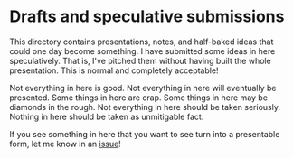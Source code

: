 # Drafts and speculative submissions

This directory contains presentations, notes, and half-baked ideas that could one day become something.
I have submitted some ideas in here speculatively.
That is, I've pitched them without having built the whole presentation.
This is normal and completely acceptable!

Not everything in here is good.
Not everything in here will eventually be presented.
Some things in here are crap.
Some things in here may be diamonds in the rough.
Not everything in here should be taken seriously.
Nothing in here should be taken as unmitigable fact.

If you see something in here that you want to see turn into a presentable form,
let me know in an [issue](https://github.com/colindean/talks/issues)!
